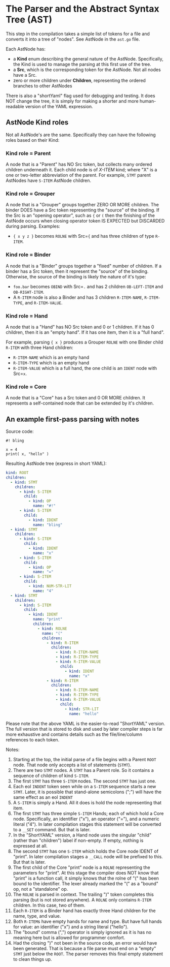 # The Parser and the Abstract Syntax Tree (AST)

This step in the compilation takes a simple list of tokens for a file and converts it into
a tree of "nodes". See AstNode in the `ast.go` file.

Each AstNode has:

* a **Kind** enum describing the general nature of the AstNode. Specifically, the Kind is
  used to manage the parsing at this first use of the tree.
* a **Src**, which is the corresponding token for the AstNode. Not all nodes have a Src.
* zero or more children under **Children**, representing the ordered branches to other AstNodes

There is also a "shortYaml" flag used for debugging and testing. It does NOT change the tree,
it is simply for making a shorter and more human-readable version of the YAML expression.

## AstNode Kind roles

Not all AstNode's are the same. Specifically they can have the following roles based on their Kind:

### Kind role = Parent

A node that is a "Parent" has NO Src token, but collects many ordered children underneath it.
Each child node is of *X-ITEM* kind; where "X" is a one or two-letter abbreviation of the parent.
For example, `STMT` parent AstNodes have `S-ITEM` AstNode children.

### Kind role = Grouper

A node that is a "Grouper" groups together ZERO OR MORE children. The binder DOES have a Src token
representing the "source" of the binding. If the Src is an "opening operator", such as `{` or `(`
then the finishing of the AstNode occurs when closing operator token IS EXPECTED but DISCARDED
during parsing. Examples:

* `{ x y z }` becomes `ROLNE` with Src=`{` and has three children of type `R-ITEM`.

### Kind role = Binder

A node that is a "Binder" groups together a "fixed" number of children. If a binder has
a Src token, then it represent the "source" of the binding. Otherwise, the source of the binding
is likely the nature of it's type:

* `foo.bar` becomes `OBIND` with Src=`.` and has 2 children `OB-LEFT-ITEM` and `OB-RIGHT-ITEM`.
* A `R-ITEM` node is also a Binder and has 3 children `R-ITEM-NAME`, `R-ITEM-TYPE`, and `R-ITEM-VALUE`.

### Kind role = Hand

A node that is a "Hand" has NO Src token and 0 or 1 children. If it has 0 children, then it is an
"empty hand". If it has one item, then it is a "full hand".

For example, parsing `{ x }` produces a Grouper `ROLNE` with one Binder child `R-ITEM` with three
Hand children:

* `R-ITEM-NAME` which is an empty hand
* `R-ITEM-TYPE` which is an empty hand
* `R-ITEM-VALUE` which is a full hand, the one child is an `IDENT` node with Src=`x`.

### Kind role = Core

A node that is a "Core" has a Src token and 0 OR MORE children. It represents a self-contained node
that can be extended by it's children.

## An example first-pass parsing with notes

Source code:

```sulfur
#! bling

x = 4
print( x, "hello" )
```

Resulting AstNode tree (express in short YAML):

```yaml
kind: ROOT
children:
  - kind: STMT
    children:
      - kind: S-ITEM
        child:
          - kind: OP
            name: "#!"
      - kind: S-ITEM
        child:
          - kind: IDENT
            name: "bling"
  - kind: STMT
    children:
      - kind: S-ITEM
        child:
          - kind: IDENT
            name: "x"
      - kind: S-ITEM
        child:
          - kind: OP
            name: "="
      - kind: S-ITEM
        child:
          - kind: NUM-STR-LIT
            name: "4"
  - kind: STMT
    children:
      - kind: S-ITEM
        child:
          - kind: IDENT
            name: "print"
            children:
              - kind: ROLNE
                name: "("
                children:
                  - kind: R-ITEM
                    children:
                      - kind: R-ITEM-NAME
                      - kind: R-ITEM-TYPE
                      - kind: R-ITEM-VALUE
                        child:
                          - kind: IDENT
                            name: "x"
                  - kind: R-ITEM
                    children:
                      - kind: R-ITEM-NAME
                      - kind: R-ITEM-TYPE
                      - kind: R-ITEM-VALUE
                        child:
                          - kind: STR-LIT
                            name: "hello"
```

Please note that the above YAML is the easier-to-read "ShortYAML" version. The full version that is stored to disk
and used by later compiler steps is far more exhaustive and contains details such as the file/line/column references
to each token.

Notes:

1. Starting at the top, the initial parse of a file begins with a Parent `ROOT` node. That node only accepts a list 
   of statements (`STMT`).
2. There are two `STMT` nodes. A `STMT` has a Parent role. So it contains a sequence of children of kind `S-ITEM`.
3. The first `STMT` has three `S-ITEM` nodes. The second `STMT` has just one.
4. Each eol `INDENT` token seen while on a `S-ITEM` sequence starts a new `STMT`. Later, it is possible that stand-alone
   semicolons (";") will have the same effect as an eol `INDENT`
5. A `S-ITEM` is simply a Hand. All it does is hold the node representing that item.
6. The first `STMT` has three simple `S-ITEM` Hands; each of which hold a Core node. Specifically, an identifier ("x"),
   an operator ("="), and a numeric literal ("4"). In later compilation stages this statement will be converted to
   a `__SET` command. But that is later.
7. In the "ShortYAML" version, a Hand node uses the singular "child" (rather than "children") label if non-empty. If
   empty, nothing is expressed at all.
8. The second `STMT` has one `S-ITEM` which holds the Core node IDENT of "print". In later compilation stages a
   `__CALL` node will be prefixed to this. But that is later. 
9. The first child of the Core "print" node is a `ROLNE` representing the parameters for "print". At this stage the 
   compiler does NOT know that "print" is a function call, it simply knows that the rolne of "(" has been bound to the
   identifier. The lexer already marked the "(" as a "bound" op, not a "standalone" op.
10. The `ROLNE` is parsed in context. The trailing ")" token completes this parsing (but is not stored anywhere). A
    `ROLNE` only contains `R-ITEM` children. In this case, two of them.
11. Each `R-ITEM` is a Binder hand has exactly three Hand children for the name, type, and value.
12. Both `R-ITEM`s have empty hands for name and type. But have full hands for value: an identifier ("x") and a string
    literal ("hello").
13. The "bound" comma (",") operator is simply ignored as it is has no meaning here but is allowed for programmer comfort.
14. Had the closing ")" not been in the source code, an error would have been generated. That is because a file parse
    must end on a "empty" `STMT` just below the `ROOT`. The parser removes this final empty statement to clean things
    up.

